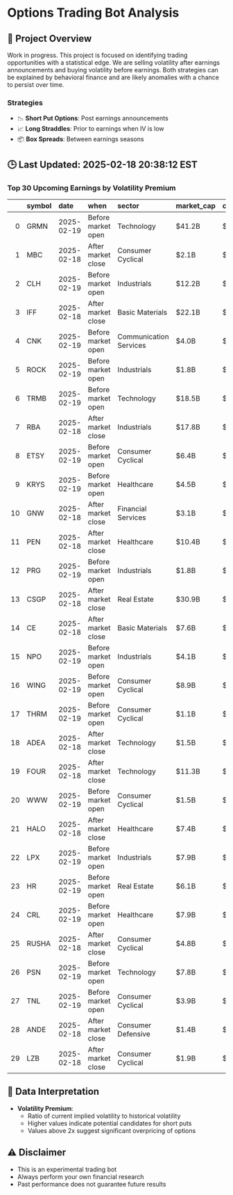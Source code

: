 # Options Trading Bot Analysis

## 🚀 Project Overview
Work in progress. This project is focused on identifying trading opportunities with a statistical edge.
We are selling volatility after earnings announcements and buying volatility before earnings.
Both strategies can be explained by behavioral finance and are likely anomalies with a chance to persist over time.

### Strategies
- 📉 **Short Put Options**: Post earnings announcements
- 📈 **Long Straddles**: Prior to earnings when IV is low
- 📦 **Box Spreads**: Between earnings seasons

## 🕒 Last Updated: 2025-02-18 20:38:12 EST

### Top 30 Upcoming Earnings by Volatility Premium

|    | symbol   | date       | when               | sector                 | market_cap   | close   | hv_current   | iv_current   | vol_premium   |
|---:|:---------|:-----------|:-------------------|:-----------------------|:-------------|:--------|:-------------|:-------------|:--------------|
|  0 | GRMN     | 2025-02-19 | Before market open | Technology             | $41.2B       | $212.62 | 15.41%       | 44.45%       | 2.88x         |
|  1 | MBC      | 2025-02-18 | After market close | Consumer Cyclical      | $2.1B        | $16.88  | 26.87%       | 66.65%       | 2.48x         |
|  2 | CLH      | 2025-02-19 | Before market open | Industrials            | $12.2B       | $229.78 | 16.02%       | 36.97%       | 2.31x         |
|  3 | IFF      | 2025-02-18 | After market close | Basic Materials        | $22.1B       | $85.58  | 17.07%       | 35.02%       | 2.05x         |
|  4 | CNK      | 2025-02-19 | Before market open | Communication Services | $4.0B        | $32.56  | 20.06%       | 40.45%       | 2.02x         |
|  5 | ROCK     | 2025-02-19 | Before market open | Industrials            | $1.8B        | $58.85  | 30.59%       | 57.65%       | 1.88x         |
|  6 | TRMB     | 2025-02-19 | Before market open | Technology             | $18.5B       | $74.29  | 19.52%       | 36.77%       | 1.88x         |
|  7 | RBA      | 2025-02-18 | After market close | Industrials            | $17.8B       | $96.30  | 18.07%       | 33.86%       | 1.87x         |
|  8 | ETSY     | 2025-02-19 | Before market open | Consumer Cyclical      | $6.4B        | $57.20  | 35.69%       | 62.74%       | 1.76x         |
|  9 | KRYS     | 2025-02-19 | Before market open | Healthcare             | $4.5B        | $153.24 | 33.26%       | 57.99%       | 1.74x         |
| 10 | GNW      | 2025-02-18 | After market close | Financial Services     | $3.1B        | $7.29   | 21.29%       | 36.90%       | 1.73x         |
| 11 | PEN      | 2025-02-18 | After market close | Healthcare             | $10.4B       | $268.67 | 30.25%       | 51.60%       | 1.71x         |
| 12 | PRG      | 2025-02-19 | Before market open | Industrials            | $1.8B        | $42.82  | 26.91%       | 45.12%       | 1.68x         |
| 13 | CSGP     | 2025-02-18 | After market close | Real Estate            | $30.9B       | $74.06  | 24.92%       | 41.75%       | 1.68x         |
| 14 | CE       | 2025-02-18 | After market close | Basic Materials        | $7.6B        | $68.06  | 34.67%       | 57.99%       | 1.67x         |
| 15 | NPO      | 2025-02-19 | Before market open | Industrials            | $4.1B        | $192.96 | 22.24%       | 36.20%       | 1.63x         |
| 16 | WING     | 2025-02-19 | Before market open | Consumer Cyclical      | $8.9B        | $304.69 | 31.91%       | 51.71%       | 1.62x         |
| 17 | THRM     | 2025-02-19 | Before market open | Consumer Cyclical      | $1.1B        | $35.44  | 27.55%       | 44.59%       | 1.62x         |
| 18 | ADEA     | 2025-02-18 | After market close | Technology             | $1.5B        | $13.28  | 28.50%       | 46.09%       | 1.62x         |
| 19 | FOUR     | 2025-02-18 | After market close | Technology             | $11.3B       | $121.28 | 36.65%       | 57.55%       | 1.57x         |
| 20 | WWW      | 2025-02-19 | Before market open | Consumer Cyclical      | $1.5B        | $18.53  | 44.91%       | 68.73%       | 1.53x         |
| 21 | HALO     | 2025-02-18 | After market close | Healthcare             | $7.4B        | $58.29  | 25.76%       | 38.47%       | 1.49x         |
| 22 | LPX      | 2025-02-19 | Before market open | Industrials            | $7.9B        | $112.36 | 30.60%       | 44.86%       | 1.47x         |
| 23 | HR       | 2025-02-19 | Before market open | Real Estate            | $6.1B        | $16.49  | 22.37%       | 32.36%       | 1.45x         |
| 24 | CRL      | 2025-02-19 | Before market open | Healthcare             | $7.9B        | $151.99 | 33.45%       | 47.59%       | 1.42x         |
| 25 | RUSHA    | 2025-02-18 | After market close | Consumer Cyclical      | $4.8B        | $60.47  | 25.27%       | 34.45%       | 1.36x         |
| 26 | PSN      | 2025-02-19 | Before market open | Technology             | $7.8B        | $73.46  | 38.93%       | 52.85%       | 1.36x         |
| 27 | TNL      | 2025-02-19 | Before market open | Consumer Cyclical      | $3.9B        | $56.42  | 24.18%       | 32.57%       | 1.35x         |
| 28 | ANDE     | 2025-02-18 | After market close | Consumer Defensive     | $1.4B        | $40.55  | 30.01%       | 40.25%       | 1.34x         |
| 29 | LZB      | 2025-02-18 | After market close | Consumer Cyclical      | $1.9B        | $45.46  | 30.26%       | 39.48%       | 1.30x         |

## 📝 Data Interpretation

- **Volatility Premium**: 
  - Ratio of current implied volatility to historical volatility
  - Higher values indicate potential candidates for short puts
  - Values above 2x suggest significant overpricing of options

## ⚠️ Disclaimer
- This is an experimental trading bot
- Always perform your own financial research
- Past performance does not guarantee future results
